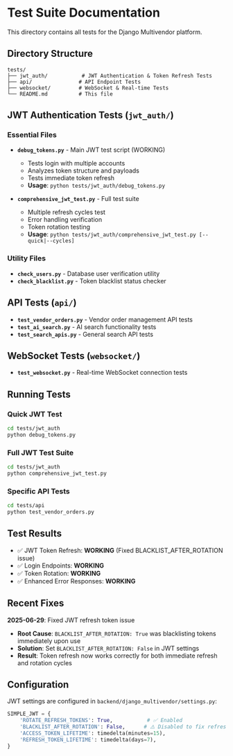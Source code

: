 # Test Suite Documentation

This directory contains all tests for the Django Multivendor platform.

## Directory Structure

```
tests/
├── jwt_auth/           # JWT Authentication & Token Refresh Tests
├── api/               # API Endpoint Tests
├── websocket/         # WebSocket & Real-time Tests
└── README.md          # This file
```

## JWT Authentication Tests (`jwt_auth/`)

### Essential Files

- **`debug_tokens.py`** - Main JWT test script (WORKING)

  - Tests login with multiple accounts
  - Analyzes token structure and payloads
  - Tests immediate token refresh
  - **Usage**: `python tests/jwt_auth/debug_tokens.py`

- **`comprehensive_jwt_test.py`** - Full test suite
  - Multiple refresh cycles test
  - Error handling verification
  - Token rotation testing
  - **Usage**: `python tests/jwt_auth/comprehensive_jwt_test.py [--quick|--cycles]`

### Utility Files

- **`check_users.py`** - Database user verification utility
- **`check_blacklist.py`** - Token blacklist status checker

## API Tests (`api/`)

- **`test_vendor_orders.py`** - Vendor order management API tests
- **`test_ai_search.py`** - AI search functionality tests
- **`test_search_apis.py`** - General search API tests

## WebSocket Tests (`websocket/`)

- **`test_websocket.py`** - Real-time WebSocket connection tests

## Running Tests

### Quick JWT Test

```bash
cd tests/jwt_auth
python debug_tokens.py
```

### Full JWT Test Suite

```bash
cd tests/jwt_auth
python comprehensive_jwt_test.py
```

### Specific API Tests

```bash
cd tests/api
python test_vendor_orders.py
```

## Test Results

- ✅ JWT Token Refresh: **WORKING** (Fixed BLACKLIST_AFTER_ROTATION issue)
- ✅ Login Endpoints: **WORKING**
- ✅ Token Rotation: **WORKING**
- ✅ Enhanced Error Responses: **WORKING**

## Recent Fixes

**2025-06-29**: Fixed JWT refresh token issue

- **Root Cause**: `BLACKLIST_AFTER_ROTATION: True` was blacklisting tokens immediately upon use
- **Solution**: Set `BLACKLIST_AFTER_ROTATION: False` in JWT settings
- **Result**: Token refresh now works correctly for both immediate refresh and rotation cycles

## Configuration

JWT settings are configured in `backend/django_multivendor/settings.py`:

```python
SIMPLE_JWT = {
    'ROTATE_REFRESH_TOKENS': True,           # ✅ Enabled
    'BLACKLIST_AFTER_ROTATION': False,      # ⚠️ Disabled to fix refresh issue
    'ACCESS_TOKEN_LIFETIME': timedelta(minutes=15),
    'REFRESH_TOKEN_LIFETIME': timedelta(days=7),
}
```
